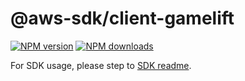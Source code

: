 # @aws-sdk/client-gamelift

[![NPM version](https://img.shields.io/npm/v/@aws-sdk/client-gamelift/beta.svg)](https://www.npmjs.com/package/@aws-sdk/client-gamelift)
[![NPM downloads](https://img.shields.io/npm/dm/@aws-sdk/client-gamelift.svg)](https://www.npmjs.com/package/@aws-sdk/client-gamelift)

For SDK usage, please step to [SDK readme](https://github.com/aws/aws-sdk-js-v3).

